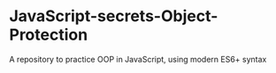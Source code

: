 # JavaScript-secrets-Object-Protection
A repository to practice OOP in JavaScript, using modern ES6+ syntax
